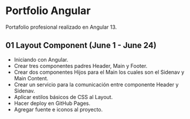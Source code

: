 # Portfolio Angular

Portafolio profesional realizado en Angular 13.

## 01 Layout Component (June 1 - June 24)

- Iniciando con Angular.
- Crear tres componentes padres Header, Main y Footer.
- Crear dos componentes Hijos para el Main los cuales son el Sidenav y Main Content.
- Crear un servicio para la comunicación entre componente Header y Sidenav.
- Aplicar estilos básicos de CSS al Layout.
- Hacer deploy en GitHub Pages.
- Agregar fuente e iconos al proyecto.
